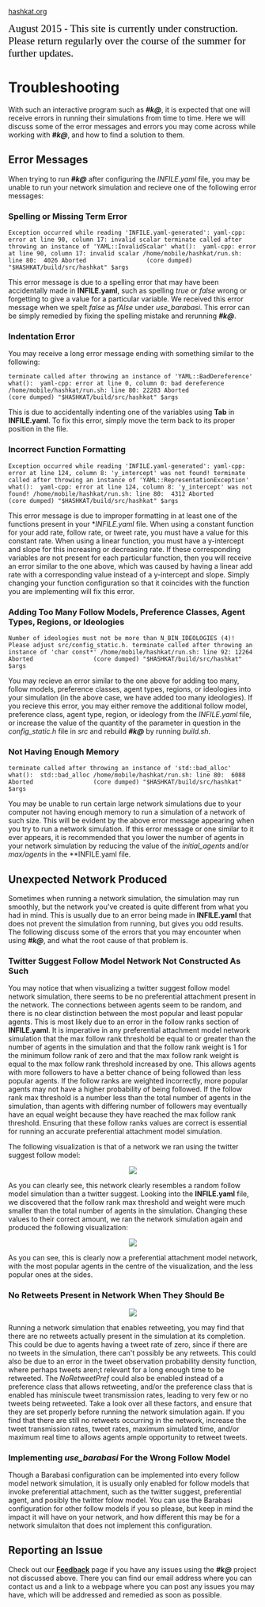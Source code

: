 [hashkat.org](http://hashkat.org)

<span style="color:black; font-family:Georgia; font-size:1.5em;">August 2015 - This site is currently under construction. Please return regularly over the course of the summer for further updates. </span>

# Troubleshooting

With such an interactive program such as ***#k@***, it is expected that one will receive errors in running their simulations from time to time. Here we will discuss some of the error messages and errors you may come across while working with ***#k@***, and how to find a solution to them.

## Error Messages

When trying to run ***#k@*** after configuring the *INFILE.yaml* file, you may be unable to run your network simulation and recieve one of the following error messages:

### Spelling or Missing Term Error

`
Exception occurred while reading 'INFILE.yaml-generated': yaml-cpp: error at line 90, column 17: invalid scalar
terminate called after throwing an instance of 'YAML::InvalidScalar'
  what():  yaml-cpp: error at line 90, column 17: invalid scalar
/home/mobile/hashkat/run.sh: line 80:  4026 Aborted                 (core dumped) "$HASHKAT/build/src/hashkat" $args
`

This error message is due to a spelling error that may have been accidentally made in **INFILE.yaml**, such as spelling *true* or *false* wrong or forgetting to give a value for a particular variable. We received this error message when we spelt *false* as *fAlse* under *use_barabasi*. This error can be simply remedied by fixing the spelling mistake and rerunning ***#k@***.

### Indentation Error

You may receive a long error message ending with something similar to the following:

`
terminate called after throwing an instance of 'YAML::BadDereference'
  what():  yaml-cpp: error at line 0, column 0: bad dereference
/home/mobile/hashkat/run.sh: line 80: 22283 Aborted                 (core dumped) "$HASHKAT/build/src/hashkat" $args
`

This is due to accidentally indenting one of the variables using **Tab** in **INFILE.yaml**. To fix this error, simply move the term back to its proper position in the file.

### Incorrect Function Formatting

`
Exception occurred while reading 'INFILE.yaml-generated': yaml-cpp: error at line 124, column 8: 'y_intercept' was not found!
terminate called after throwing an instance of 'YAML::RepresentationException'
  what():  yaml-cpp: error at line 124, column 8: 'y_intercept' was not found!
/home/mobile/hashkat/run.sh: line 80:  4312 Aborted                 (core dumped) "$HASHKAT/build/src/hashkat" $args
`

This error message is due to improper formatting in at least one of the functions present in your **INFILE.yaml* file. When using a constant function for your add rate, follow rate, or tweet rate, you must have a value for this constant rate. When using a linear function, you must have a y-intercept and slope for this increasing or decreasing rate. If these corresponding variables are not present for each particular function, then you will receive an error similar to the one above, which was caused by having a linear add rate with a corresponding value instead of a y-intercept and slope. Simply changing your function configuration so that it coincides with the function you are implementing will fix this error.

### Adding Too Many Follow Models, Preference Classes, Agent Types, Regions, or Ideologies

`
Number of ideologies must not be more than N_BIN_IDEOLOGIES (4)! Please adjust src/config_static.h.
terminate called after throwing an instance of 'char const*'
/home/mobile/hashkat/run.sh: line 92: 12264 Aborted                 (core dumped) "$HASHKAT/build/src/hashkat" $args
`

You may recieve an error similar to the one above for adding too many, follow models, preference classes, agent types, regions, or ideologies into your simulation (in the above case, we have added too many ideologies). If you recieve this error, you may either remove the additional follow model, preference class, agent type, region, or ideology from the *INFILE.yaml* file, or increase the value of the quantity of the parameter in question in the *config_static.h* file in *src* and rebuild ***#k@*** by running *build.sh*.

### Not Having Enough Memory

`
terminate called after throwing an instance of 'std::bad_alloc'
  what():  std::bad_alloc
/home/mobile/hashkat/run.sh: line 80:  6088 Aborted                 (core dumped) "$HASHKAT/build/src/hashkat" $args
`

You may be unable to run certain large network simulations due to your computer not having enough memory to run a simulation of a network of such size. This will be evident by the above error message appearing when you try to run a network simulation. If this error message or one similar to it ever appears, it is recommended that you lower the number of agents in your network simulation by reducing the value of the *initial_agents* and/or *max/agents* in the **INFILE.yaml file.

## Unexpected Network Produced

Sometimes when running a network simulation, the simulation may run smoothly, but the network you've created is quite different from what you had in mind. This is usually due to an error being made in **INFILE.yaml** that does not prevent the simulation from running, but gives you odd results. The following discuss some of the errors that you may encounter when using ***#k@***, and what the root cause of that problem is.

### Twitter Suggest Follow Model Network Not Constructed As Such

You may notice that when visualizing a twitter suggest follow model network simulation, there seems to be no preferential attachment present in the network. The connections between agents seem to be random, and there is no clear distinction between the most popular and least popular agents. This is most likely due to an error in the follow ranks section of **INFILE.yaml**. It is imperative in any preferential attachment model network simulation that the max follow rank threshold be equal to or greater than the number of agents in the simulation and that the follow rank weight is 1 for the minimum follow rank of zero and that the max follow rank weight is equal to the max follow rank threshold increased by one. This allows agents with more followers to have a better chance of being followed than less popular agents. If the follow ranks are weighted incorrectly, more popular agents may not have a higher probability of being followed. If the follow rank max threshold is a number less than the total number of agents in the simulation, than agents with differing number of followers may eventually have an equal weight because they have reached the max follow rank threshold. Ensuring that these follow ranks values are correct is essential for running an accurate preferential attachment model simulation.

The following visualization is that of a network we ran using the twitter suggest follow model:

<p align='center'>
<img src='../img/troubleshooting/incorrect_twitter_suggest.png'>
</p>

As you can clearly see, this network clearly resembles a random follow model simulation than a twitter suggest. Looking into the **INFILE.yaml** file, we discovered that the follow rank max threshold and weight were much smaller than the total number of agents in the simulation. Changing these values to their correct amount, we ran the network simulation again and produced the following visualization:

<p align='center'>
<img src='../img/troubleshooting/correct_twitter_suggest.png'>
</p>

As you can see, this is clearly now a preferential attachment model network, with the most popular agents in the centre of the visualization, and the less popular ones at the sides. 

### No Retweets Present in Network When They Should Be

<p align='center'>
<img src='../img/troubleshooting/no_retweets_present.png'>
</p>

Running a network simulation that enables retweeting, you may find that there are no retweets actually present in the simulation at its completion. This could be due to agents having a tweet rate of zero, since if there are no tweets in the simulation, there can't possibly be any retweets. This could also be due to an error in the tweet observation probability density function, where perhaps tweets aren;t relevant for a long enough time to be retweeted. The *NoRetweetPref* could also be enabled instead of a preference class that allows retweeting, and/or the preference class that is enabled has miniscule tweet transmission rates, leading to very few or no tweets being retweeted. Take a look over all these factors, and ensure that they are set properly before running the network simulation again. If you find that there are still no retweets occurring in the network, increase the tweet transmission rates, tweet rates, maximum simulated time, and/or maximum real time to allows agents ample opportunity to retweet tweets. 

### Implementing *use_barabasi* For the Wrong Follow Model

Though a Barabasi configuration can be implemented into every follow model network simulation, it is usually only enabled for follow models that invoke preferential attachment, such as the twitter suggest, preferential agent, and posibly the twitter folow model. You can use the Barabasi configuration for other follow models if you so please, but keep in mind the impact it will have on your network, and how different this may be for a network simulaiton that does not implement this configuration.

## Reporting an Issue

Check out our [**Feedback**](http://docs.hashkat.org/en/latest/feedback/) page if you have any issues using the ***#k@*** project not discussed above. There you can find our email address where you can contact us and a link to a webpage where you can post any issues you may have, which will be addressed and remedied as soon as possible. 